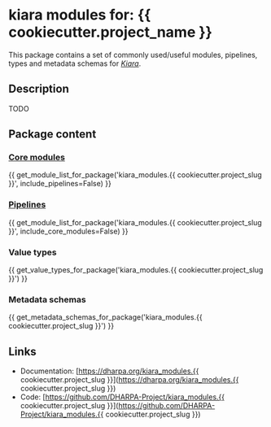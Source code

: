 # kiara modules for: {{ cookiecutter.project_name }}

This package contains a set of commonly used/useful modules, pipelines, types and metadata schemas for [*Kiara*](https://github.com/DHARPA-project/kiara).


## Description

TODO

## Package content

### [Core modules](https://dharpa.org/kiara/modules/core_modules/)

{{ get_module_list_for_package('kiara_modules.{{ cookiecutter.project_slug }}', include_pipelines=False) }}

### [Pipelines](https://dharpa.org/kiara/modules/pipeline_modules/)

{{ get_module_list_for_package('kiara_modules.{{ cookiecutter.project_slug }}', include_core_modules=False) }}


### Value types

{{ get_value_types_for_package('kiara_modules.{{ cookiecutter.project_slug }}') }}

### Metadata schemas

{{ get_metadata_schemas_for_package('kiara_modules.{{ cookiecutter.project_slug }}') }}

## Links

 - Documentation: [https://dharpa.org/kiara_modules.{{ cookiecutter.project_slug }}](https://dharpa.org/kiara_modules.{{ cookiecutter.project_slug }})
 - Code: [https://github.com/DHARPA-Project/kiara_modules.{{ cookiecutter.project_slug }}](https://github.com/DHARPA-Project/kiara_modules.{{ cookiecutter.project_slug }})


